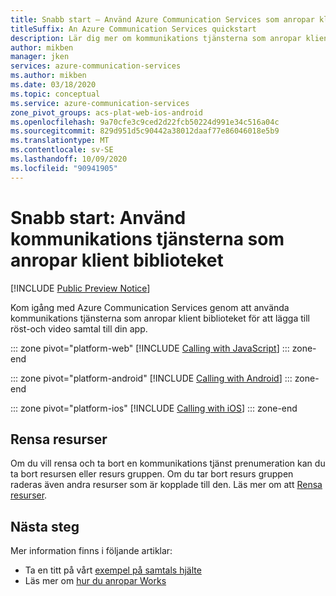 ```yaml
---
title: Snabb start – Använd Azure Communication Services som anropar klient biblioteket
titleSuffix: An Azure Communication Services quickstart
description: Lär dig mer om kommunikations tjänsterna som anropar klient biblioteks funktioner.
author: mikben
manager: jken
services: azure-communication-services
ms.author: mikben
ms.date: 03/18/2020
ms.topic: conceptual
ms.service: azure-communication-services
zone_pivot_groups: acs-plat-web-ios-android
ms.openlocfilehash: 9a70cfe3c9ced2d22fcb50224d991e34c516a04c
ms.sourcegitcommit: 829d951d5c90442a38012daaf77e86046018e5b9
ms.translationtype: MT
ms.contentlocale: sv-SE
ms.lasthandoff: 10/09/2020
ms.locfileid: "90941905"
---
```

# <a name="quickstart-use-the-communication-services-calling-client-library"></a>Snabb start: Använd kommunikations tjänsterna som anropar klient biblioteket

[!INCLUDE [Public Preview Notice](../../includes/public-preview-include.md)]

Kom igång med Azure Communication Services genom att använda kommunikations tjänsterna som anropar klient biblioteket för att lägga till röst-och video samtal till din app. 

::: zone pivot="platform-web"
[!INCLUDE [Calling with JavaScript](./includes/calling-sdk-js.md)]
::: zone-end

::: zone pivot="platform-android"
[!INCLUDE [Calling with Android](./includes/calling-sdk-android.md)]
::: zone-end

::: zone pivot="platform-ios"
[!INCLUDE [Calling with iOS](./includes/calling-sdk-ios.md)]
::: zone-end

## <a name="clean-up-resources"></a>Rensa resurser

Om du vill rensa och ta bort en kommunikations tjänst prenumeration kan du ta bort resursen eller resurs gruppen. Om du tar bort resurs gruppen raderas även andra resurser som är kopplade till den. Läs mer om att [Rensa resurser](../create-communication-resource.md#clean-up-resources).

## <a name="next-steps"></a>Nästa steg

Mer information finns i följande artiklar:

- Ta en titt på vårt [exempel på samtals hjälte](../../samples/calling-hero-sample.md)
- Läs mer om [hur du anropar Works](../../concepts/voice-video-calling/about-call-types.md)